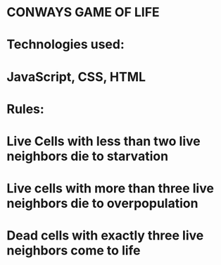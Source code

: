 # CONWAYS GAME OF LIFE
# Technologies used:
# JavaScript, CSS, HTML

# Rules:
# Live Cells with less than two live neighbors die to starvation
# Live cells with more than three live neighbors die to overpopulation
# Dead cells with exactly three live neighbors come to life